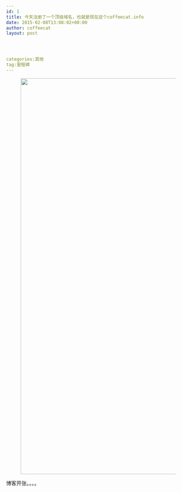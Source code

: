 ```yaml
---
id: 1
title: 今天注册了一个顶级域名，也就是现在这个coffeecat.info
date: 2015-02-08T13:08:02+00:00
author: coffeecat
layout: post




categories:其他
tag:里程碑
---
```

<div id='gallery-1' class='gallery galleryid-1 gallery-columns-3 gallery-size-thumbnail'>
  <figure class='gallery-item'> 
  
  <div class='gallery-icon landscape'>
    <a href='https://routeragency.com/?attachment_id=6'><img width="1728" height="1080" src="https://jibenfa.github.io/uploads/2015/02/img200706111625248125.jpg" class="attachment-thumbnail size-thumbnail" alt="" /></a>
  </div></figure>
</div>

博客开张。。。。